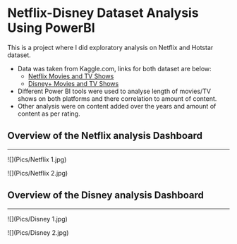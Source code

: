 # Netflix-Disney Dataset Analysis Using PowerBI

This is a project where I did exploratory analysis on Netflix and Hotstar dataset.

- Data was taken from Kaggle.com, links for both dataset are below:
  - [Netflix Movies and TV Shows](https://www.kaggle.com/datasets/shivamb/netflix-shows)
  - [Disney+ Movies and TV Shows](https://www.kaggle.com/datasets/shivamb/disney-movies-and-tv-shows)
- Different Power BI tools were used to analyse length of movies/TV shows on both platforms and there correlation to amount of content.
- Other analysis were on content added over the years and amount of content as per rating.
## Overview of the Netflix analysis Dashboard
---
![](Pics/Netflix 1.jpg)

![](Pics/Netflix 2.jpg)

## Overview of the Disney analysis Dashboard
---
![](Pics/Disney 1.jpg)

![](Pics/Disney 2.jpg)

